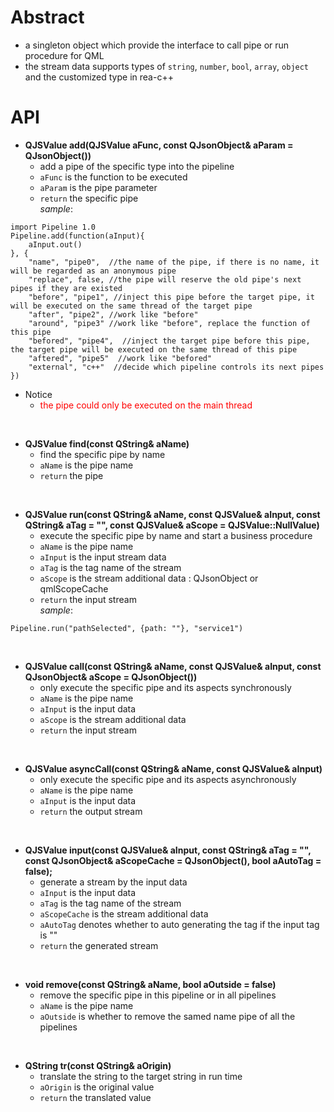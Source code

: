 # Abstract
* a singleton object which provide the interface to call pipe or run procedure for QML  
* the stream data supports types of `string`, `number`, `bool`, `array`, `object` and the customized type in rea-c++  

# API
* **QJSValue add(QJSValue aFunc, const QJsonObject& aParam = QJsonObject())**  
    - add a pipe of the specific type into the pipeline  
    - `aFunc` is the function to be executed  
    - `aParam` is the pipe parameter  
    - `return` the specific pipe  
_sample_:  
```
import Pipeline 1.0
Pipeline.add(function(aInput){
    aInput.out()
}, {
    "name", "pipe0",  //the name of the pipe, if there is no name, it will be regarded as an anonymous pipe
    "replace", false, //the pipe will reserve the old pipe's next pipes if they are existed
    "before", "pipe1", //inject this pipe before the target pipe, it will be executed on the same thread of the target pipe
    "after", "pipe2", //work like "before"
    "around", "pipe3" //work like "before", replace the function of this pipe
    "befored", "pipe4",  //inject the target pipe before this pipe, the target pipe will be executed on the same thread of this pipe
    "aftered", "pipe5"  //work like "befored"
    "external", "c++"  //decide which pipeline controls its next pipes
})
```  
* Notice  
    - <font color="red">the pipe could only be executed on the main thread</font><br />  
</br>

* **QJSValue find(const QString& aName)**  
    - find the specific pipe by name  
    - `aName` is the pipe name  
    - `return` the pipe  
</br>

* **QJSValue run(const QString& aName, const QJSValue& aInput, const QString& aTag = "", const QJSValue& aScope = QJSValue::NullValue)**  
    - execute the specific pipe by name and start a business procedure  
    - `aName` is the pipe name  
    - `aInput` is the input stream data  
    - `aTag` is the tag name of the stream  
    - `aScope` is the stream additional data : QJsonObject or qmlScopeCache  
    - `return` the input stream  
_sample_:
```
Pipeline.run("pathSelected", {path: ""}, "service1")
```  
</br>

* **QJSValue call(const QString& aName, const QJSValue& aInput, const QJsonObject& aScope = QJsonObject())**  
    - only execute the specific pipe and its aspects synchronously  
    - `aName` is the pipe name  
    - `aInput` is the input data  
    - `aScope` is the stream additional data  
    - `return` the input stream  
</br>

* **QJSValue asyncCall(const QString& aName, const QJSValue& aInput)**  
    - only execute the specific pipe and its aspects asynchronously  
    - `aName` is the pipe name  
    - `aInput` is the input data  
    - `return` the output stream  
</br>

* **QJSValue input(const QJSValue& aInput, const QString& aTag = "", const QJsonObject& aScopeCache = QJsonObject(), bool aAutoTag = false);**  
    - generate a stream by the input data  
    - `aInput` is the input data  
    - `aTag` is the tag name of the stream  
    - `aScopeCache` is the stream additional data  
    - `aAutoTag` denotes whether to auto generating the tag if the input tag is ""  
    - `return` the generated stream  
</br>

* **void remove(const QString& aName, bool aOutside = false)**  
    - remove the specific pipe in this pipeline or in all pipelines  
    - `aName` is the pipe name  
    - `aOutside` is whether to remove the samed name pipe of all the pipelines  
</br>

* **QString tr(const QString& aOrigin)**  
    - translate the string to the target string in run time  
    - `aOrigin` is the original value  
    - `return` the translated value  
</br>